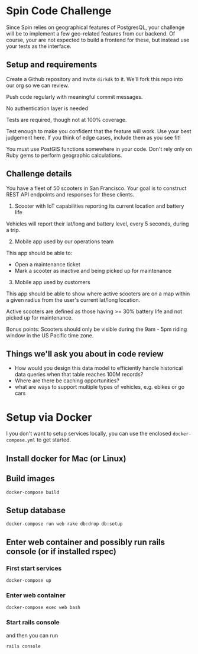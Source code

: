 # Spin Code Challenge

Since Spin relies on geographical features of PostgresQL, your challenge will be to implement a few geo-related features from our backend. Of course, your are not expected to build a frontend for these, but instead use your tests as the interface.

## Setup and requirements

Create a Github repository and invite `dirkdk` to it. We'll fork this repo into our org so we can review.

Push code regularly with meaningful commit messages.

No authentication layer is needed

Tests are required, though not at 100% coverage.

Test enough to make you confident that the feature will work. Use your best judgement here. If you think of edge cases, include them as you see fit!

You must use PostGIS functions somewhere in your code. Don't rely only on Ruby gems to perform geographic calculations.

## Challenge details

You have a fleet of 50 scooters in San Francisco. Your goal is to construct REST API endpoints and responses for these clients.

1. Scooter with IoT capabilities reporting its current location and battery life

Vehicles will report their lat/long and battery level, every 5 seconds, during a trip.

2. Mobile app used by our operations team

This app should be able to:

* Open a maintenance ticket
* Mark a scooter as inactive and being picked up for maintenance

3. Mobile app used by customers

This app should be able to show where active scooters are on a map within a given radius from the user's current lat/long location.

Active scooters are defined as those having >= 30% battery life and not picked up for maintenance.

Bonus points: Scooters should only be visible during the 9am - 5pm riding window in the US Pacific time zone.


## Things we'll ask you about in code review

* How would you design this data model to efficiently handle historical data queries when that table reaches 100M records?
* Where are there be caching opportunities?
* what are ways to support multiple types of vehicles, e.g. ebikes or go cars

# Setup via Docker

I you don't want to setup services locally, you can use the enclosed `docker-compose.yml` to get started.

## Install docker for Mac (or Linux)

## Build images

`docker-compose build`

## Setup database

`docker-compose run web rake db:drop db:setup`

## Enter web container and possibly run rails console (or if installed rspec)

### First start services
`docker-compose up`

### Enter web container
`docker-compose exec web bash`

### Start rails console
and then you can run

`rails console`
